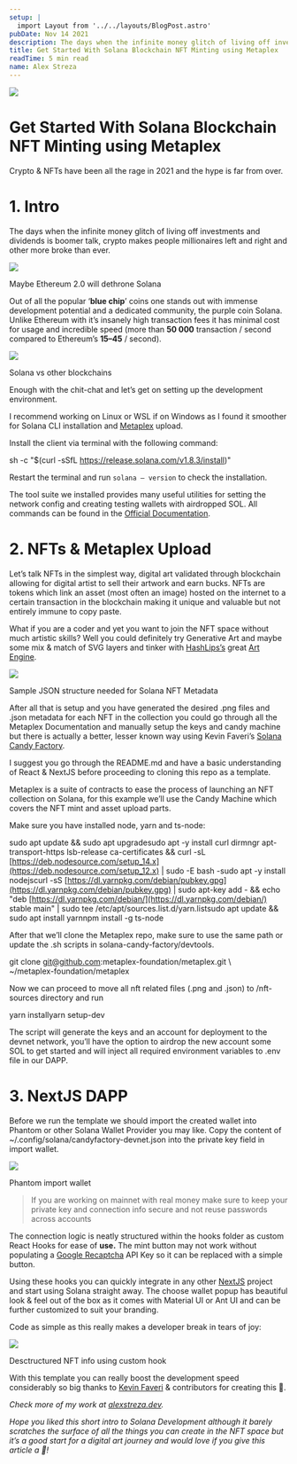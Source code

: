 ```yaml
---
setup: |
  import Layout from '../../layouts/BlogPost.astro'
pubDate: Nov 14 2021
description: The days when the infinite money glitch of living off investments and dividends is boomer talk, crypto makes people millionaires left and right and other more broke than ever. Out of all the popular…
title: Get Started With Solana Blockchain NFT Minting using Metaplex
readTime: 5 min read
name: Alex Streza
---
```


![](https://miro.medium.com/max/700/1*Ps6DKxfGvaVKPfjME6FzOA.png)

# Get Started With Solana Blockchain NFT Minting using Metaplex

Crypto & NFTs have been all the rage in 2021 and the hype is far from over.

# 1\. Intro

The days when the infinite money glitch of living off investments and dividends is boomer talk, crypto makes people millionaires left and right and other more broke than ever.

![](https://miro.medium.com/max/577/1*8_HC1v162ARBhwfYf2M-Hw.jpeg)

Maybe Ethereum 2.0 will dethrone Solana

Out of all the popular ‘**blue chip**’ coins one stands out with immense development potential and a dedicated community, the purple coin Solana. Unlike Ethereum with it’s insanely high transaction fees it has minimal cost for usage and incredible speed (more than **50 000** transaction / second compared to Ethereum’s **15–45** / second).

![](https://miro.medium.com/max/700/0*LwVdt_8ogBmgGuQX)

Solana vs other blockchains

Enough with the chit-chat and let’s get on setting up the development environment.

I recommend working on Linux or WSL if on Windows as I found it smoother for Solana CLI installation and [Metaplex](https://metaplex.com/) upload.

Install the client via terminal with the following command:

sh -c "$(curl -sSfL https://release.solana.com/v1.8.3/install)"

Restart the terminal and run `solana — version` to check the installation.

The tool suite we installed provides many useful utilities for setting the network config and creating testing wallets with airdropped SOL. All commands can be found in the [Official Documentation](https://docs.solana.com/cli/conventions).

# 2\. NFTs & Metaplex Upload

Let’s talk NFTs in the simplest way, digital art validated through blockchain allowing for digital artist to sell their artwork and earn bucks. NFTs are tokens which link an asset (most often an image) hosted on the internet to a certain transaction in the blockchain making it unique and valuable but not entirely immune to copy paste.

What if you are a coder and yet you want to join the NFT space without much artistic skills? Well you could definitely try Generative Art and maybe some mix & match of SVG layers and tinker with [HashLips’s](https://www.youtube.com/channel/UC1LV4_VQGBJHTJjEWUmy8nA) great [Art Engine](https://github.com/HashLips/hashlips_art_engine).

![](https://miro.medium.com/max/700/1*zzbRNfz3u89BtCycabkx5w.png)

Sample JSON structure needed for Solana NFT Metadata

After all that is setup and you have generated the desired .png files and .json metadata for each NFT in the collection you could go through all the Metaplex Documentation and manually setup the keys and candy machine but there is actually a better, lesser known way using Kevin Faveri’s [Solana Candy Factory](https://github.com/kevinfaveri/solana-candy-factory).

I suggest you go through the README.md and have a basic understanding of React & NextJS before proceeding to cloning this repo as a template.

Metaplex is a suite of contracts to ease the process of launching an NFT collection on Solana, for this example we’ll use the Candy Machine which covers the NFT mint and asset upload parts.

Make sure you have installed node, yarn and ts-node:

sudo apt update && sudo apt upgradesudo apt -y install curl dirmngr apt-transport-https lsb-release ca-certificates && curl -sL [https://deb.nodesource.com/setup_14.x](https://deb.nodesource.com/setup_12.x) | sudo -E bash -sudo apt -y install nodejscurl -sS [https://dl.yarnpkg.com/debian/pubkey.gpg](https://dl.yarnpkg.com/debian/pubkey.gpg) | sudo apt-key add - && echo "deb [https://dl.yarnpkg.com/debian/](https://dl.yarnpkg.com/debian/) stable main" | sudo tee /etc/apt/sources.list.d/yarn.listsudo apt update && sudo apt install yarnnpm install -g ts-node

After that we’ll clone the Metaplex repo, make sure to use the same path or update the .sh scripts in solana-candy-factory/devtools.

git clone git@github.com:metaplex-foundation/metaplex.git \\  
 ~/metaplex-foundation/metaplex

Now we can proceed to move all nft related files (.png and .json) to /nft-sources directory and run

yarn installyarn setup-dev

The script will generate the keys and an account for deployment to the devnet network, you’ll have the option to airdrop the new account some SOL to get started and will inject all required environment variables to .env file in our DAPP.

# **3\. NextJS DAPP**

Before we run the template we should import the created wallet into Phantom or other Solana Wallet Provider you may like. Copy the content of ~/.config/solana/candyfactory-devnet.json into the private key field in import wallet.

![](https://miro.medium.com/max/358/1*xXtHw9eWCMRriIRGfe8PFA.png)

Phantom import wallet

> If you are working on mainnet with real money make sure to keep your private key and connection info secure and not reuse passwords across accounts

The connection logic is neatly structured within the hooks folder as custom React Hooks for ease of **use.** The mint button may not work without populating a [Google Recaptcha](https://www.google.com/recaptcha/about/) API Key so it can be replaced with a simple button.

Using these hooks you can quickly integrate in any other [NextJS](https://nextjs.org/) project and start using Solana straight away. The choose wallet popup has beautiful look & feel out of the box as it comes with Material UI or Ant UI and can be further customized to suit your branding.

Code as simple as this really makes a developer break in tears of joy:

![](https://miro.medium.com/max/700/1*pKhpEAz1tj-dxXX_7EyVWg.png)

Desctructured NFT info using custom hook

With this template you can really boost the development speed considerably so big thanks to [Kevin Faveri](https://twitter.com/kevcode_) & contributors for creating this 🚀.

_Check more of my work at_ [_alexstreza.dev_](https://www.alexstreza.dev/)_._

_Hope you liked this short intro to Solana Development although it barely scratches the surface of all the things you can create in the NFT space but it’s a good start for a digital art journey and would love if you give this article a 👏!_
